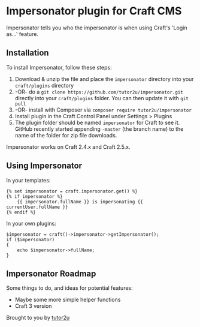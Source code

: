 # Impersonator plugin for Craft CMS

Impersonator tells you who the impersonator is when using Craft's 'Login as...' feature.

## Installation

To install Impersonator, follow these steps:

1. Download & unzip the file and place the `impersonator` directory into your `craft/plugins` directory
2.  -OR- do a `git clone https://github.com/tutor2u/impersonator.git` directly into your `craft/plugins` folder.  You can then update it with `git pull`
3.  -OR- install with Composer via `composer require tutor2u/impersonator`
4. Install plugin in the Craft Control Panel under Settings > Plugins
5. The plugin folder should be named `impersonator` for Craft to see it.  GitHub recently started appending `-master` (the branch name) to the name of the folder for zip file downloads.

Impersonator works on Craft 2.4.x and Craft 2.5.x.

## Using Impersonator

In your templates:

    {% set impersonator = craft.impersonator.get() %}
    {% if impersonator %}
        {{ impersonator.fullName }} is impersonating {{ currentUser.fullName }}
    {% endif %}

In your own plugins:

    $impersonator = craft()->impersonator->getImpersonator();
    if ($impersonator)
    {
        echo $impersonator->fullName;
    }

## Impersonator Roadmap

Some things to do, and ideas for potential features:

* Maybe some more simple helper functions
* Craft 3 version

Brought to you by [tutor2u](https://www.tutor2u.net)
